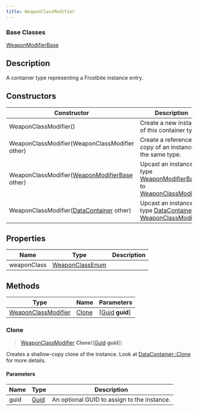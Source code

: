```yaml
---
title: WeaponClassModifier
---
```

### Base Classes

[WeaponModifierBase](/vext/ref/fb/weaponmodifierbase/)

## Description

A container type representing a Frostbite instance entry.

## Constructors

| Constructor                                                                    | Description                                                                                                                   |
| ------------------------------------------------------------------------------ | ----------------------------------------------------------------------------------------------------------------------------- |
| WeaponClassModifier()                                                          | Create a new instance of this container type.                                                                                 |
| WeaponClassModifier(WeaponClassModifier other)                                 | Create a reference copy of an instance of the same type.                                                                      |
| WeaponClassModifier([WeaponModifierBase](/vext/ref/fb/weaponmodifierbase/) other)            | Upcast an instance of type [WeaponModifierBase](/vext/ref/fb/weaponmodifierbase/) to [WeaponClassModifier](/vext/ref/fb/weaponclassmodifier/).            |
| WeaponClassModifier([DataContainer](/vext/ref/shared/class/datacontainer) other) | Upcast an instance of type [DataContainer](/vext/ref/shared/class/datacontainer) to [WeaponClassModifier](/vext/ref/fb/weaponclassmodifier/). |

## Properties

| Name        | Type                               | Description |
| ----------- | ---------------------------------- | ----------- |
| weaponClass | [WeaponClassEnum](/vext/ref/fb/weaponclassenum/) |             |

## Methods

| Type                                       | Name            | Parameters                                     |
| ------------------------------------------ | --------------- | ---------------------------------------------- |
| [WeaponClassModifier](/vext/ref/fb/weaponclassmodifier/) | [Clone](#clone) | \[[Guid](/vext/ref/shared/class/guid) **guid**\] |

### Clone

> [WeaponClassModifier](/vext/ref/fb/weaponclassmodifier/) **Clone**(\[[Guid](/vext/ref/shared/class/guid) **guid**\])

Creates a shallow-copy clone of the instance. Look at [DataContainer::Clone](/vext/ref/shared/class/datacontainer#clone) for more details.

#### Parameters

| Name | Type         | Description                                 |
| ---- | ------------ | ------------------------------------------- |
| guid | [Guid](/vext/ref/shared/class/guid/) | An optional GUID to assign to the instance. |
